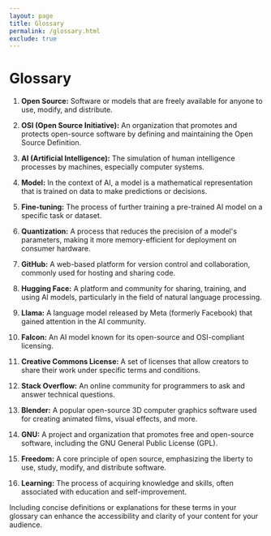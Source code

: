 ```yaml
---
layout: page
title: Glossary
permalink: /glossary.html
exclude: true
---
```


# Glossary

1. **Open Source:** Software or models that are freely available for anyone to use, modify, and distribute.

2. **OSI (Open Source Initiative):** An organization that promotes and protects open-source software by defining and maintaining the Open Source Definition.

3. **AI (Artificial Intelligence):** The simulation of human intelligence processes by machines, especially computer systems.

4. **Model:** In the context of AI, a model is a mathematical representation that is trained on data to make predictions or decisions.

5. **Fine-tuning:** The process of further training a pre-trained AI model on a specific task or dataset.

6. **Quantization:** A process that reduces the precision of a model's parameters, making it more memory-efficient for deployment on consumer hardware.

7. **GitHub:** A web-based platform for version control and collaboration, commonly used for hosting and sharing code.

8. **Hugging Face:** A platform and community for sharing, training, and using AI models, particularly in the field of natural language processing.

9. **Llama:** A language model released by Meta (formerly Facebook) that gained attention in the AI community.

10. **Falcon:** An AI model known for its open-source and OSI-compliant licensing.

11. **Creative Commons License:** A set of licenses that allow creators to share their work under specific terms and conditions.

12. **Stack Overflow:** An online community for programmers to ask and answer technical questions.

13. **Blender:** A popular open-source 3D computer graphics software used for creating animated films, visual effects, and more.

14. **GNU:** A project and organization that promotes free and open-source software, including the GNU General Public License (GPL).

15. **Freedom:** A core principle of open source, emphasizing the liberty to use, study, modify, and distribute software.

16. **Learning:** The process of acquiring knowledge and skills, often associated with education and self-improvement.

Including concise definitions or explanations for these terms in your glossary can enhance the accessibility and clarity of your content for your audience.